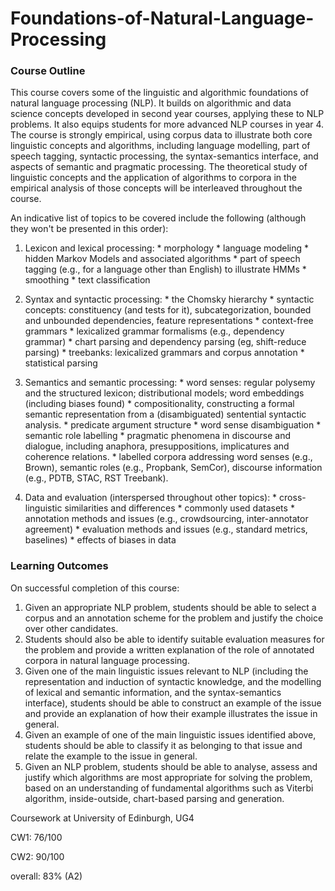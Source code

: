 # Foundations-of-Natural-Language-Processing
### Course Outline

This course covers some of the linguistic and algorithmic foundations of natural language processing (NLP). It builds on algorithmic and data science concepts developed in second year courses, applying these to NLP problems. It also equips students for more advanced NLP courses in year 4. The course is strongly empirical, using corpus data to illustrate both core linguistic concepts and algorithms, including language modelling, part of speech tagging, syntactic processing, the syntax-semantics interface, and aspects of semantic and pragmatic processing. The theoretical study of linguistic concepts and the application of algorithms to corpora in the empirical analysis of those concepts will be interleaved throughout the course.

An indicative list of topics to be covered include the following (although they won't be presented in this order):

1. Lexicon and lexical processing:
   \* morphology
   \* language modeling
   \* hidden Markov Models and associated algorithms
   \* part of speech tagging (e.g., for a language other than English) to illustrate HMMs
   \* smoothing
   \* text classification

2. Syntax and syntactic processing:
   \* the Chomsky hierarchy
   \* syntactic concepts: constituency (and tests for it), subcategorization, bounded and unbounded dependencies, feature representations
   \* context-free grammars
   \* lexicalized grammar formalisms (e.g., dependency grammar)
   \* chart parsing and dependency parsing (eg, shift-reduce parsing)
   \* treebanks: lexicalized grammars and corpus annotation
   \* statistical parsing

3. Semantics and semantic processing:
   \* word senses: regular polysemy and the structured lexicon; distributional models; word embeddings (including biases found)
   \* compositionality, constructing a formal semantic representation from a (disambiguated) sentential syntactic analysis.
   \* predicate argument structure
   \* word sense disambiguation
   \* semantic role labelling
   \* pragmatic phenomena in discourse and dialogue, including anaphora, presuppositions, implicatures and coherence relations.
   \* labelled corpora addressing word senses (e.g., Brown), semantic roles (e.g., Propbank, SemCor), discourse information (e.g., PDTB, STAC, RST Treebank).

4. Data and evaluation (interspersed throughout other topics):
   \* cross-linguistic similarities and differences
   \* commonly used datasets
   \* annotation methods and issues (e.g., crowdsourcing, inter-annotator agreement)
   \* evaluation methods and issues (e.g., standard metrics, baselines)
   \* effects of biases in data



### Learning Outcomes

On successful completion of this course:

1. Given an appropriate NLP problem, students should be able to select a corpus and an annotation scheme for the problem and justify the choice over other candidates.
2. Students should also be able to identify suitable evaluation measures for the problem and provide a written explanation of the role of annotated corpora in natural language processing.
3. Given one of the main linguistic issues relevant to NLP (including the representation and induction of syntactic knowledge, and the modelling of lexical and semantic information, and the syntax-semantics interface), students should be able to construct an example of the issue and provide an explanation of how their example illustrates the issue in general.
4. Given an example of one of the main linguistic issues identified above, students should be able to classify it as belonging to that issue and relate the example to the issue in general.
5. Given an NLP problem, students should be able to analyse, assess and justify which algorithms are most appropriate for solving the problem, based on an understanding of fundamental algorithms such as Viterbi algorithm, inside-outside, chart-based parsing and generation.



Coursework at University of Edinburgh, UG4

CW1: 76/100	

CW2: 90/100	

overall: 83% (A2)
